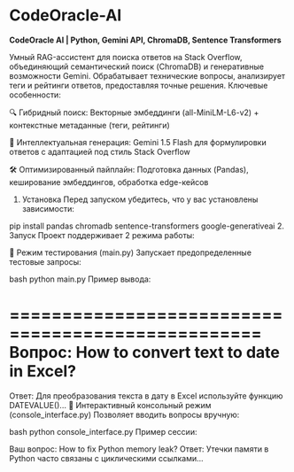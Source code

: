 # CodeOracle-AI

**CodeOracle AI | Python, Gemini API, ChromaDB, Sentence Transformers**

Умный RAG-ассистент для поиска ответов на Stack Overflow, объединяющий семантический поиск (ChromaDB) и генеративные возможности Gemini. Обрабатывает технические вопросы, анализирует теги и рейтинги ответов, предоставляя точные решения.
Ключевые особенности:

🔍 Гибридный поиск: Векторные эмбеддинги (all-MiniLM-L6-v2) + контекстные метаданные (теги, рейтинги)

🤖 Интеллектуальная генерация: Gemini 1.5 Flash для формулировки ответов с адаптацией под стиль Stack Overflow

🛠️ Оптимизированный пайплайн: Подготовка данных (Pandas), кеширование эмбеддингов, обработка edge-кейсов


1. Установка
Перед запуском убедитесь, что у вас установлены зависимости:

pip install pandas chromadb sentence-transformers google-generativeai
2. Запуск
Проект поддерживает 2 режима работы:

🔹 Режим тестирования (main.py)
Запускает предопределенные тестовые запросы:

bash
python main.py
Пример вывода:

==================================================
Вопрос: How to convert text to date in Excel?
==================================================
Ответ: Для преобразования текста в дату в Excel используйте функцию DATEVALUE()...
🔹 Интерактивный консольный режим (console_interface.py)
Позволяет вводить вопросы вручную:

bash
python console_interface.py
Пример сессии:

Ваш вопрос: How to fix Python memory leak?
Ответ: Утечки памяти в Python часто связаны с циклическими ссылками...

